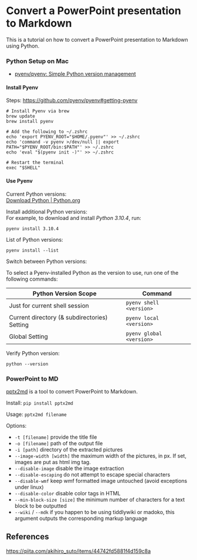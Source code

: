 # Convert a PowerPoint presentation to Markdown

This is a tutorial on how to convert a PowerPoint presentation to Markdown using Python.


### Python Setup on Mac

* [pyenv/pyenv: Simple Python version management](https://github.com/pyenv/pyenv)


#### Install Pyenv

Steps: <https://github.com/pyenv/pyenv#getting-pyenv>

```shell
# Install Pyenv via brew
brew update
brew install pyenv

# Add the following to ~/.zshrc
echo 'export PYENV_ROOT="$HOME/.pyenv"' >> ~/.zshrc
echo 'command -v pyenv >/dev/null || export PATH="$PYENV_ROOT/bin:$PATH"' >> ~/.zshrc
echo 'eval "$(pyenv init -)"' >> ~/.zshrc

# Restart the terminal
exec "$SHELL"
```


#### Use Pyenv

Current Python versions:  
[Download Python | Python.org](https://www.python.org/downloads/)

Install additional Python versions:  
For example, to download and install *Python 3.10.4*, run:

```shell
pyenv install 3.10.4
```

List of Python versions:  

```shell
pyenv install --list
```

Switch between Python versions:  

To select a Pyenv-installed Python as the version to use, run one of the following commands:

| Python Version Scope                         | Command                  |
| -------------------------------------------- | ------------------------ |
| Just for current shell session               | `pyenv shell <version>`  |
| Current directory (& subdirectories) Setting | `pyenv local <version>`  |
| Global Setting                               | `pyenv global <version>` |

Verify Python version:  

```shell
python --version
```


### PowerPoint to MD

[pptx2md](https://github.com/ssine/pptx2md) is a tool to convert PowerPoint to Markdown.

Install: `pip install pptx2md`

Usage: `pptx2md filename`

Options:  
* `-t [filename]` provide the title file
* `-o [filename]` path of the output file
* `-i [path]` directory of the extracted pictures
* `--image-width [width]` the maximum width of the pictures, in px. If set, images are put as html img tag.
* `--disable-image` disable the image extraction
* `--disable-escaping` do not attempt to escape special characters
* `--disable-wmf` keep wmf formatted image untouched (avoid exceptions under linux)
* `--disable-color` disable color tags in HTML
* `--min-block-size [size]` the minimum number of characters for a text block to be outputted
* `--wiki` / `--mdk` if you happen to be using tiddlywiki or madoko, this argument outputs the corresponding markup language


## References

<https://qiita.com/akihiro_suto/items/44742fd5881f4d159c8a>

